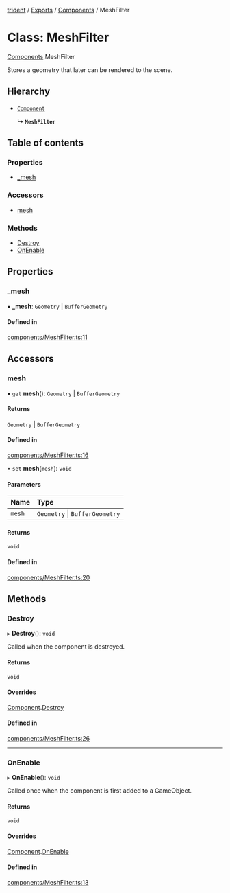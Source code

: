 [trident](../README.md) / [Exports](../modules.md) / [Components](../modules/Components.md) / MeshFilter

# Class: MeshFilter

[Components](../modules/Components.md).MeshFilter

Stores a geometry that later can be rendered to the scene.

## Hierarchy

- [`Component`](Components.Component.md)

  ↳ **`MeshFilter`**

## Table of contents

### Properties

- [\_mesh](Components.MeshFilter.md#_mesh)

### Accessors

- [mesh](Components.MeshFilter.md#mesh)

### Methods

- [Destroy](Components.MeshFilter.md#destroy)
- [OnEnable](Components.MeshFilter.md#onenable)

## Properties

### \_mesh

• **\_mesh**: `Geometry` \| `BufferGeometry`

#### Defined in

[components/MeshFilter.ts:11](https://github.com/AIFanatic/Trident/blob/de3c278/src/components/MeshFilter.ts#L11)

## Accessors

### mesh

• `get` **mesh**(): `Geometry` \| `BufferGeometry`

#### Returns

`Geometry` \| `BufferGeometry`

#### Defined in

[components/MeshFilter.ts:16](https://github.com/AIFanatic/Trident/blob/de3c278/src/components/MeshFilter.ts#L16)

• `set` **mesh**(`mesh`): `void`

#### Parameters

| Name | Type |
| :------ | :------ |
| `mesh` | `Geometry` \| `BufferGeometry` |

#### Returns

`void`

#### Defined in

[components/MeshFilter.ts:20](https://github.com/AIFanatic/Trident/blob/de3c278/src/components/MeshFilter.ts#L20)

## Methods

### Destroy

▸ **Destroy**(): `void`

Called when the component is destroyed.

#### Returns

`void`

#### Overrides

[Component](Components.Component.md).[Destroy](Components.Component.md#destroy)

#### Defined in

[components/MeshFilter.ts:26](https://github.com/AIFanatic/Trident/blob/de3c278/src/components/MeshFilter.ts#L26)

___

### OnEnable

▸ **OnEnable**(): `void`

Called once when the component is first added to a GameObject.

#### Returns

`void`

#### Overrides

[Component](Components.Component.md).[OnEnable](Components.Component.md#onenable)

#### Defined in

[components/MeshFilter.ts:13](https://github.com/AIFanatic/Trident/blob/de3c278/src/components/MeshFilter.ts#L13)
